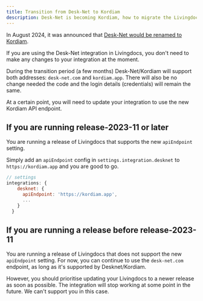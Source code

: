 ```yaml
---
title: Transition from Desk-Net to Kordiam
description: Desk-Net is becoming Kordiam, how to migrate the Livingdocs integration
---
```


In August 2024, it was announced that [Desk-Net would be renamed to Kordiam](https://support.kordiam.io/hc/en-us/articles/14759979009948-Desk-Net-Becomes-Kordiam-Impact-on-Integrations). 

If you are using the Desk-Net integration in Livingdocs, you don't need to make any changes to your integration at the moment. 

During the transition period (a few months) Desk-Net/Kordiam will support both addresses: `desk-net.com` and `kordiam.app`. There will also be no change needed the code and the login details (credentials) will remain the same.

At a certain point, you will need to update your integration to use the new Kordiam API endpoint.

## If you are running release-2023-11 or later

You are running a release of Livingdocs that supports the new `apiEndpoint` setting. 

Simply add an `apiEndpoint` config in `settings.integration.desknet` to `https://kordiam.app` and you are good to go.

```js 
// settings
integrations: {
    desknet: {
      apiEndpoint: 'https://kordiam.app',
      ...
    }
  }
```

## If you are running a release before release-2023-11
You are running a release of Livingdocs that does not support the new `apiEndpoint` setting. 
For now, you can continue to use the `desk-net.com` endpoint, as long as it's supported by Desknet/Kordiam. 

However, you should prioritise updating your Livingdocs to a newer release as soon as possible. The integration will stop working at some point in the future. We can't support you in this case.